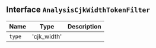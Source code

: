 ## Interface `AnalysisCjkWidthTokenFilter`

| Name | Type | Description |
| - | - | - |
| `type` | 'cjk_width' | &nbsp; |
